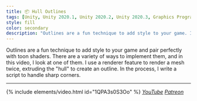 ```yaml
---
title: 📦 Hull Outlines
tags: [Unity, Unity 2020.1, Unity 2020.2, Unity 2020.3, Graphics Programming, URP, HLSL, Shader, Renderer Feature, Outlines]
style: fill
color: secondary 
description: "Outlines are a fun technique to add style to your game. In this video, I use a renderer feature to render a mesh twice, extruding the 'hull' backwards to make an outline."
---
```


Outlines are a fun technique to add style to your game and pair perfectly with toon shaders. There are a variety of ways to implement them, and in this video, I look at one of them. I use a renderer feature to render a mesh twice, extruding the "hull" to create an outline. In the process, I write a script to handle sharp corners.

***

{% include elements/video.html id="1QPA3s0S3Oo" %}
*[YouTube](https://youtu.be/1QPA3s0S3Oo) [Patreon](https://www.patreon.com/posts/files-hull-48046205)* 
